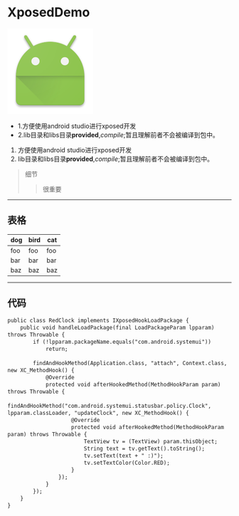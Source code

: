 # XposedDemo

![](https://raw.githubusercontent.com/lpcdma/XposedDemo/master/app/src/main/res/mipmap-xxxhdpi/ic_launcher.png)

- 1.方便使用android studio进行xposed开发
- 2.lib目录和libs目录**provided**,*compile*;暂且理解前者不会被编译到包中。

1. 方便使用android studio进行xposed开发
2. lib目录和libs目录**provided**,*compile*;暂且理解前者不会被编译到包中。

> 细节
>> 很重要

--------------------------------------------------

## 表格

dog | bird | cat
----|------|----
foo | foo  | foo
bar | bar  | bar
baz | baz  | baz
--------------------------------------------------

## 代码

```
public class RedClock implements IXposedHookLoadPackage {
    public void handleLoadPackage(final LoadPackageParam lpparam) throws Throwable {
        if (!lpparam.packageName.equals("com.android.systemui"))
            return;

        findAndHookMethod(Application.class, "attach", Context.class, new XC_MethodHook() {
            @Override
            protected void afterHookedMethod(MethodHookParam param) throws Throwable {
                findAndHookMethod("com.android.systemui.statusbar.policy.Clock", lpparam.classLoader, "updateClock", new XC_MethodHook() {
                    @Override
                    protected void afterHookedMethod(MethodHookParam param) throws Throwable {
                        TextView tv = (TextView) param.thisObject;
                        String text = tv.getText().toString();
                        tv.setText(text + " :)");
                        tv.setTextColor(Color.RED);
                    }
                });
            }
        });
    }
}
```
